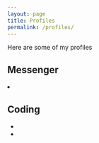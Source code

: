 ```yaml
---
layout: page
title: Profiles
permalink: /profiles/
---
```


Here are some of my profiles



## Messenger 

<div class="profiles">
<!--    <ul>
      <li>
        <a href="#" class="discord">
          <i class="fa-brands fa-discord"></i>
        </a>
      </li>
-->
      <li>
        <a href="https://threema.id/REA876Y2" class="threema">
          <iconify-icon icon="simple-icons:threema" style="color: #05a63f;"></iconify-icon>
        </a>
        </li>
    </ul>
</div>

## Coding 

<div class="profiles">
    <ul>
      <li>
        <a href="https://github.com/DaHaCoder" class="github">
          <iconify-icon icon="akar-icons:github-fill" style="color: #2c424f;"></iconify-icon>
        </a>
      </li>
      <li>
        <a href="https://gitlab.com/DaHaCoder" class="gitlab">
          <iconify-icon icon="fa:gitlab" style="color: #fc6d27;"></iconify-icon>
        </a> 
      </li>
    </ul>
</div>
